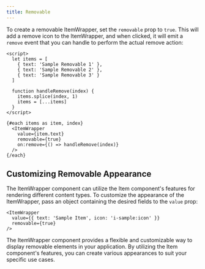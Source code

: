 ```yaml
---
title: Removable
---
```


To create a removable ItemWrapper, set the `removable` prop to `true`. This will add a remove icon to the ItemWrapper, and when clicked, it will emit a `remove` event that you can handle to perform the actual remove action:

```svelte
<script>
  let items = [
    { text: 'Sample Removable 1' },
    { text: 'Sample Removable 2' },
    { text: 'Sample Removable 3' }
  ]

  function handleRemove(index) {
    items.splice(index, 1)
    items = [...items]
  }
</script>

{#each items as item, index}
  <ItemWrapper
    value={item.text}
    removable={true}
    on:remove={() => handleRemove(index)}
  />
{/each}
```

## Customizing Removable Appearance

The ItemWrapper component can utilize the Item component's features for rendering different content types. To customize the appearance of the ItemWrapper, pass an object containing the desired fields to the `value` prop:

```svelte
<ItemWrapper
  value={{ text: 'Sample Item', icon: 'i-sample:icon' }}
  removable={true}
/>
```

The ItemWrapper component provides a flexible and customizable way to display removable elements in your application. By utilizing the Item component's features, you can create various appearances to suit your specific use cases.
